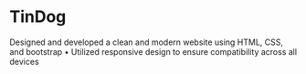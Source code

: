 # TinDog
Designed and developed a clean and modern website using HTML, CSS, and bootstrap • Utilized responsive design to ensure compatibility across all devices
